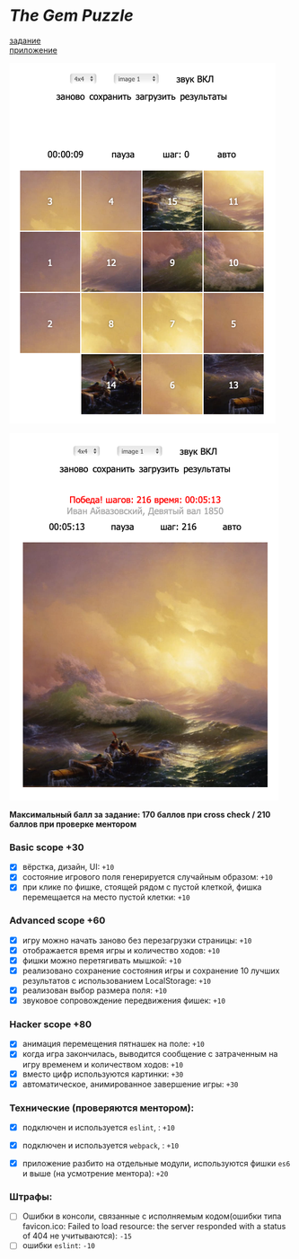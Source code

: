 # *The Gem Puzzle*
[задание](https://github.com/rolling-scopes-school/tasks/blob/master/tasks/gem-pazzle/codejam-the-gem-puzzle.md)<br>
[приложение](https://addamsv.github.io/rsschooll/gem-puzzle/)

[![img](./README_FILES/gmpzl.png)](https://addamsv.github.io/rsschooll/gem-puzzle/)

[![img](./README_FILES/gmpzl2.png)](https://addamsv.github.io/rsschooll/gem-puzzle/)

**Максимальный балл за задание: 170 баллов при cross check / 210 баллов при проверке ментором**   

### Basic scope +30 
- [x] вёрстка, дизайн, UI: `+10`
- [x] состояние игрового поля генерируется случайным образом: `+10`
- [x] при клике по фишке, стоящей рядом с пустой клеткой, фишка перемещается на место пустой клетки: `+10`

### Advanced scope +60

- [x] игру можно начать заново без перезагрузки страницы: `+10`
- [x] отображается время игры и количество ходов: `+10`
- [x] фишки можно перетягивать мышкой: `+10`
- [x] реализовано сохранение состояния игры и сохранение 10 лучших результатов с использованием LocalStorage: `+10`
- [x] реализован выбор размера поля: `+10`
- [x] звуковое сопровождение передвижения фишек: `+10`

### Hacker scope +80
- [x] анимация перемещения пятнашек на поле: `+10`
- [x] когда игра закончилась, выводится сообщение с затраченным на игру временем и количеством ходов: `+10`
- [x] вместо цифр используются картинки: `+30`
- [x] автоматическое, анимированное завершение игры: `+30`

### Технические (проверяются ментором):
- [x] подключен и используется `eslint`, : `+10`
- [x] подключен и используется `webpack`, : `+10`
- [x] приложение разбито на отдельные модули, используются фишки `es6` и выше (на усмотрение ментора): `+20`


### Штрафы:
- [ ] Ошибки в консоли, связанные с исполняемым кодом(ошибки типа favicon.ico: Failed to load resource: the server responded with a status of 404 не учитываются): `-15`
- [ ] ошибки `eslint`: `-10`
